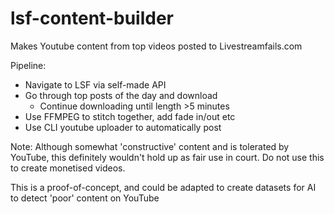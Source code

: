 # lsf-content-builder
Makes Youtube content from top videos posted to Livestreamfails.com

Pipeline:

  - Navigate to LSF via self-made API
  - Go through top posts of the day and download
    - Continue downloading until length >5 minutes
  - Use FFMPEG to stitch together, add fade in/out etc
  - Use CLI youtube uploader to automatically post
  
Note: Although somewhat 'constructive' content and is tolerated by YouTube, this definitely wouldn't hold up as fair use in court. Do not use this to create monetised videos.

This is a proof-of-concept, and could be adapted to create datasets for AI to detect 'poor' content on YouTube
